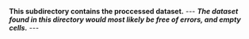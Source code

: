 **This subdirectory contains the proccessed dataset.**
--- ***The dataset found in this directory would most likely be free of errors, and empty cells.*** ---
